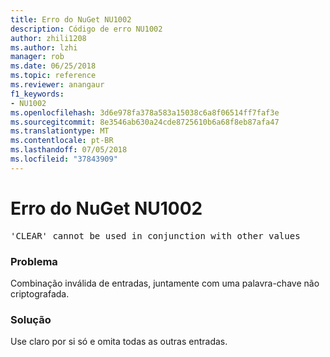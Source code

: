 ```yaml
---
title: Erro do NuGet NU1002
description: Código de erro NU1002
author: zhili1208
ms.author: lzhi
manager: rob
ms.date: 06/25/2018
ms.topic: reference
ms.reviewer: anangaur
f1_keywords:
- NU1002
ms.openlocfilehash: 3d6e978fa378a583a15038c6a8f06514ff7faf3e
ms.sourcegitcommit: 8e3546ab630a24cde8725610b6a68f8eb87afa47
ms.translationtype: MT
ms.contentlocale: pt-BR
ms.lasthandoff: 07/05/2018
ms.locfileid: "37843909"
---
```

# <a name="nuget-error-nu1002"></a>Erro do NuGet NU1002

<pre>'CLEAR' cannot be used in conjunction with other values</pre>

### <a name="issue"></a>Problema
Combinação inválida de entradas, juntamente com uma palavra-chave não criptografada.

### <a name="solution"></a>Solução
Use claro por si só e omita todas as outras entradas.